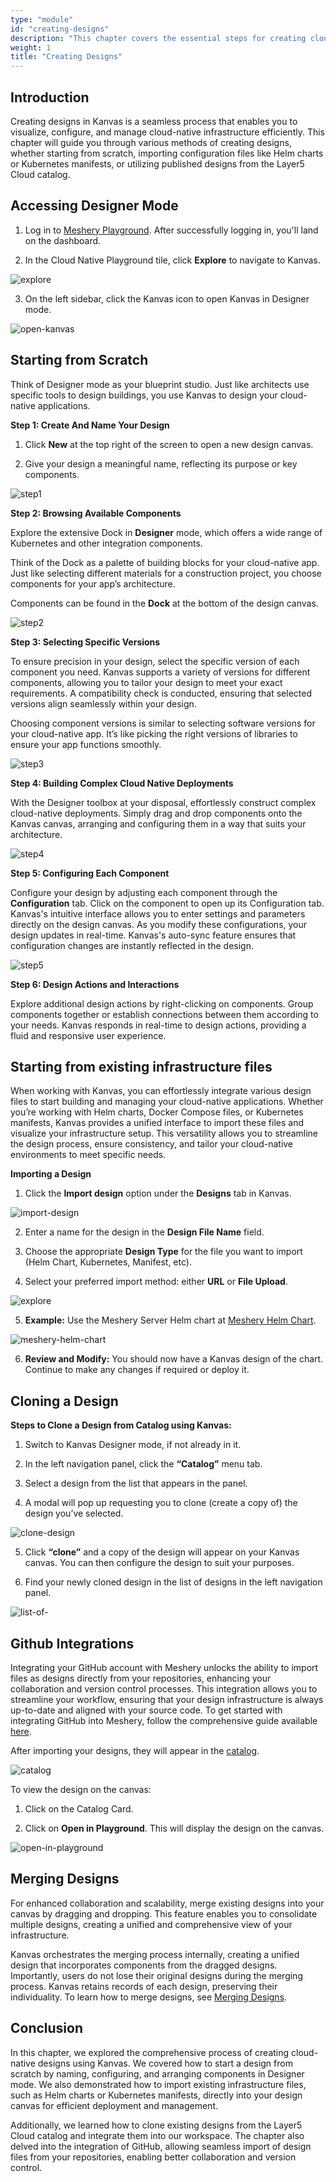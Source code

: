 ```yaml
---
type: "module"
id: "creating-designs"
description: "This chapter covers the essential steps for creating cloud-native designs in Kanvas. It explores how to start from scratch, import existing infrastructure files, and clone or merge designs from the Layer5 Cloud catalog. Additionally, it provides guidance on integrating GitHub for seamless version control and collaboration, allowing users to manage and configure their cloud-native deployments effectively."
weight: 1
title: "Creating Designs"
---
```


## Introduction

Creating designs in Kanvas is a seamless process that enables you to visualize, configure, and manage cloud-native infrastructure efficiently. This chapter will guide you through various methods of creating designs, whether starting from scratch, importing configuration files like Helm charts or Kubernetes manifests, or utilizing published designs from the Layer5 Cloud catalog.

## Accessing Designer Mode

1. Log in to [Meshery Playground](https://cloud.layer5.io/). After successfully logging in, you'll land on the dashboard.

2. In the Cloud Native Playground tile, click **Explore** to navigate to Kanvas.

![explore](explore.png)

3. On the left sidebar, click the Kanvas icon to open Kanvas in Designer mode.

![open-kanvas](open-kanvas.png)

## Starting from Scratch

Think of Designer mode as your blueprint studio. Just like architects use specific tools to design buildings, you use Kanvas to design your cloud-native applications.

**Step 1: Create And Name Your Design**

1. Click **New** at the top right of the screen to open a new design canvas.

2. Give your design a meaningful name, reflecting its purpose or key components.

![step1](step1.png)

**Step 2: Browsing Available Components**

Explore the extensive Dock in **Designer** mode, which offers a wide range of Kubernetes and other integration components.

Think of the Dock as a palette of building blocks for your cloud-native app. Just like selecting different materials for a construction project, you choose components for your app’s architecture.

Components can be found in the **Dock** at the bottom of the design canvas.

![step2](step2.png)

**Step 3: Selecting Specific Versions**

To ensure precision in your design, select the specific version of each component you need. Kanvas supports a variety of versions for different components, allowing you to tailor your design to meet your exact requirements. A compatibility check is conducted, ensuring that selected versions align seamlessly within your design.

Choosing component versions is similar to selecting software versions for your cloud-native app. It’s like picking the right versions of libraries to ensure your app functions smoothly.

![step3](step3.png)

**Step 4: Building Complex Cloud Native Deployments**

With the Designer toolbox at your disposal, effortlessly construct complex cloud-native deployments. Simply drag and drop components onto the Kanvas canvas, arranging and configuring them in a way that suits your architecture.

![step4](step4.png)

**Step 5: Configuring Each Component**

Configure your design by adjusting each component through the **Configuration** tab. Click on the component to open up its Configuration tab. Kanvas's intuitive interface allows you to enter settings and parameters directly on the design canvas. As you modify these configurations, your design updates in real-time. Kanvas's auto-sync feature ensures that configuration changes are instantly reflected in the design.

![step5](step5.png)

**Step 6: Design Actions and Interactions**

Explore additional design actions by right-clicking on components. Group components together or establish connections between them according to your needs. Kanvas responds in real-time to design actions, providing a fluid and responsive user experience.

## Starting from existing infrastructure files

When working with Kanvas, you can effortlessly integrate various design files to start building and managing your cloud-native applications. Whether you’re working with Helm charts, Docker Compose files, or  Kubernetes manifests, Kanvas provides a unified interface to import these files and visualize your infrastructure setup. This versatility allows you to streamline the design process, ensure consistency, and tailor your cloud-native environments to meet specific needs.

**Importing a Design**

1. Click the **Import design** option under the **Designs** tab in Kanvas.

![import-design](import-design.png)

2. Enter a name for the design in the **Design File Name** field.

3. Choose the appropriate **Design Type** for the file you want to import (Helm Chart, Kubernetes, Manifest, etc).

4. Select your preferred import method: either **URL** or **File Upload**.

![explore](configuring-imported-design.png)

5. **Example:** Use the Meshery Server Helm chart at [Meshery Helm Chart](https://meshery.github.io/meshery.io/charts/meshery-v0.7.48.tgz).

![meshery-helm-chart](meshery-helm-chart.png)

6. **Review and Modify:** You should now have a Kanvas design of the chart. Continue to make any changes if required or deploy it.

## Cloning a Design

**Steps to Clone a Design from Catalog using Kanvas:**

1. Switch to Kanvas Designer mode, if not already in it.

2. In the left navigation panel, click the **“Catalog”** menu tab.

3. Select a design from the list that appears in the panel.

4. A modal will pop up requesting you to clone (create a copy of) the design you’ve selected.

![clone-design](clone-design.png)

5. Click **“clone”** and a copy of the design will appear on your Kanvas canvas. You can then configure the design to suit your purposes.

6. Find your newly cloned design in the list of designs in the left navigation panel.

![list-of-](list-of-designs.png)

## Github Integrations

Integrating your GitHub account with Meshery unlocks the ability to import files as designs directly from your repositories, enhancing your collaboration and version control processes. This integration allows you to streamline your workflow, ensuring that your design infrastructure is always up-to-date and aligned with your source code. To get started with integrating GitHub into Meshery, follow the comprehensive guide available [here](https://docs.layer5.io/cloud/getting-started/github-integration/).

After importing your designs, they will appear in the [catalog](https://cloud.layer5.io/catalog).

![catalog](catalog.png)

To view the design on the canvas:

1. Click on the Catalog Card.

2. Click on **Open in Playground**. This will display the design on the canvas.

![open-in-playground](open-in-playground.png)

## Merging Designs

For enhanced collaboration and scalability, merge existing designs into your canvas by dragging and dropping. This feature enables you to consolidate multiple designs, creating a unified and comprehensive view of your infrastructure.

Kanvas orchestrates the merging process internally, creating a unified design that incorporates components from the dragged designs. Importantly, users do not lose their original designs during the merging process. Kanvas retains records of each design, preserving their individuality. To learn how to merge designs, see [Merging Designs](https://docs.layer5.io/kanvas/getting-started/starting-scratch/#step-8-merging-designs).

## Conclusion

In this chapter, we explored the comprehensive process of creating cloud-native designs using Kanvas. We covered how to start a design from scratch by naming, configuring, and arranging components in Designer mode. We also demonstrated how to import existing infrastructure files, such as Helm charts or Kubernetes manifests, directly into your design canvas for efficient deployment and management.

Additionally, we learned how to clone existing designs from the Layer5 Cloud catalog and integrate them into our workspace. The chapter also delved into the integration of GitHub, allowing seamless import of design files from your repositories, enabling better collaboration and version control.
